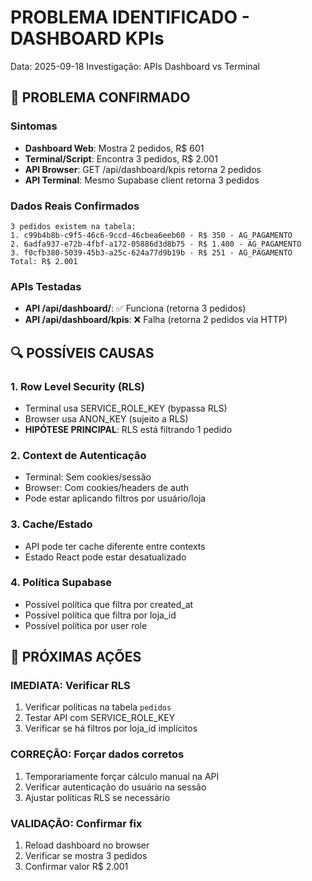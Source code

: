 # PROBLEMA IDENTIFICADO - DASHBOARD KPIs
Data: 2025-09-18
Investigação: APIs Dashboard vs Terminal

## 🚨 PROBLEMA CONFIRMADO

### Sintomas
- **Dashboard Web**: Mostra 2 pedidos, R$ 601
- **Terminal/Script**: Encontra 3 pedidos, R$ 2.001  
- **API Browser**: GET /api/dashboard/kpis retorna 2 pedidos
- **API Terminal**: Mesmo Supabase client retorna 3 pedidos

### Dados Reais Confirmados
```
3 pedidos existem na tabela:
1. c99b4b8b-c9f5-46c6-9ccd-46cbea6eeb60 - R$ 350 - AG_PAGAMENTO
2. 6adfa937-e72b-4fbf-a172-05886d3d8b75 - R$ 1.400 - AG_PAGAMENTO  
3. f0cfb380-5039-45b3-a25c-624a77d9b19b - R$ 251 - AG_PAGAMENTO
Total: R$ 2.001
```

### APIs Testadas
- **API /api/dashboard/**: ✅ Funciona (retorna 3 pedidos)
- **API /api/dashboard/kpis**: ❌ Falha (retorna 2 pedidos via HTTP)

## 🔍 POSSÍVEIS CAUSAS

### 1. Row Level Security (RLS) 
- Terminal usa SERVICE_ROLE_KEY (bypassa RLS)
- Browser usa ANON_KEY (sujeito a RLS)
- **HIPÓTESE PRINCIPAL**: RLS está filtrando 1 pedido

### 2. Context de Autenticação
- Terminal: Sem cookies/sessão
- Browser: Com cookies/headers de auth
- Pode estar aplicando filtros por usuário/loja

### 3. Cache/Estado
- API pode ter cache diferente entre contexts
- Estado React pode estar desatualizado

### 4. Política Supabase
- Possível política que filtra por created_at
- Possível política que filtra por loja_id
- Possível política por user role

## 🎯 PRÓXIMAS AÇÕES

### IMEDIATA: Verificar RLS
1. Verificar políticas na tabela `pedidos`
2. Testar API com SERVICE_ROLE_KEY
3. Verificar se há filtros por loja_id implícitos

### CORREÇÃO: Forçar dados corretos
1. Temporariamente forçar cálculo manual na API
2. Verificar autenticação do usuário na sessão
3. Ajustar políticas RLS se necessário

### VALIDAÇÃO: Confirmar fix
1. Reload dashboard no browser
2. Verificar se mostra 3 pedidos
3. Confirmar valor R$ 2.001